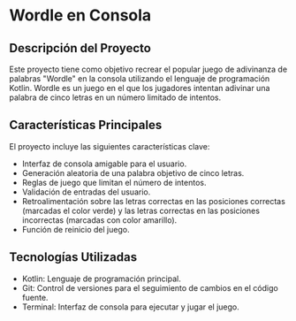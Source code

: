 # Wordle en Consola

## Descripción del Proyecto

Este proyecto tiene como objetivo recrear el popular juego de adivinanza de palabras "Wordle" en la consola utilizando
el lenguaje de programación Kotlin. Wordle es un juego en el que los jugadores intentan adivinar una palabra de cinco
letras en un número limitado de intentos.

## Características Principales

El proyecto incluye las siguientes características clave:

- Interfaz de consola amigable para el usuario.
- Generación aleatoria de una palabra objetivo de cinco letras.
- Reglas de juego que limitan el número de intentos.
- Validación de entradas del usuario.
- Retroalimentación sobre las letras correctas en las posiciones correctas (marcadas el color verde) y las letras correctas
  en las posiciones incorrectas (marcadas con color amarillo).
- Función de reinicio del juego.

## Tecnologías Utilizadas

- Kotlin: Lenguaje de programación principal.
- Git: Control de versiones para el seguimiento de cambios en el código fuente.
- Terminal: Interfaz de consola para ejecutar y jugar el juego.
